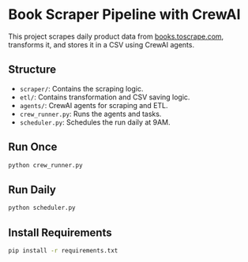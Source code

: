# Book Scraper Pipeline with CrewAI

This project scrapes daily product data from [books.toscrape.com](http://books.toscrape.com), transforms it, and stores it in a CSV using CrewAI agents.

## Structure
- `scraper/`: Contains the scraping logic.
- `etl/`: Contains transformation and CSV saving logic.
- `agents/`: CrewAI agents for scraping and ETL.
- `crew_runner.py`: Runs the agents and tasks.
- `scheduler.py`: Schedules the run daily at 9AM.

## Run Once
```bash
python crew_runner.py
```

## Run Daily
```bash
python scheduler.py
```

## Install Requirements
```bash
pip install -r requirements.txt
```
